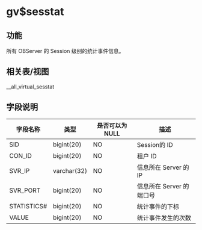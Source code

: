 gv$sesstat
===============================

功能
-----------

所有 OBServer 的 Session 级别的统计事件信息。

相关表/视图
---------------

__all_virtual_sesstat

字段说明
-------------

|  **字段名称**   |   **类型**    | **是否可以为 NULL** |      **描述**      |
|-------------|-------------|----------------|------------------|
| SID         | bigint(20)  | NO             | Session的 ID      |
| CON_ID      | bigint(20)  | NO             | 租户 ID            |
| SVR_IP      | varchar(32) | NO             | 信息所在 Server 的 IP |
| SVR_PORT    | bigint(20)  | NO             | 信息所在 Server 的端口号 |
| STATISTICS# | bigint(20)  | NO             | 统计事件的下标          |
| VALUE       | bigint(20)  | NO             | 统计事件发生的次数        |
